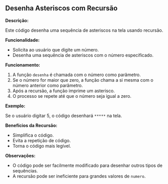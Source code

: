 ## Desenha Asteriscos com Recursão

**Descrição:**

Este código desenha uma sequência de asteriscos na tela usando recursão.

**Funcionalidade:**

* Solicita ao usuário que digite um número.
* Desenha uma sequência de asteriscos com o número especificado.

**Funcionamento:**

1. A função `desenha` é chamada com o número como parâmetro.
2. Se o número for maior que zero, a função chama a si mesma com o número anterior como parâmetro.
3. Após a recursão, a função imprime um asterisco.
4. O processo se repete até que o número seja igual a zero.

**Exemplo:**

Se o usuário digitar 5, o código desenhará `*****` na tela.

**Benefícios da Recursão:**

* Simplifica o código.
* Evita a repetição de código.
* Torna o código mais legível.

**Observações:**

* O código pode ser facilmente modificado para desenhar outros tipos de sequências.
* A recursão pode ser ineficiente para grandes valores de `numero`.



